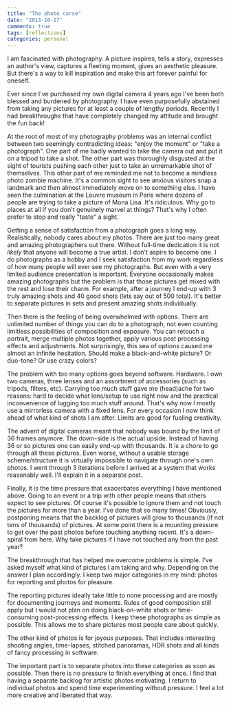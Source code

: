 ```yaml
---
title: "The photo curse"
date: "2013-10-27"
comments: true
tags: [reflections]
categories: personal
---
```


I am fascinated with photography. A picture inspires, tells a story, expresses an author's view, captures a fleeting moment, gives an aesthetic pleasure. But there's a way to kill inspiration and make this art forever painful for oneself.

Ever since I've purchased my own digital camera 4 years ago I've been both blessed and burdened by photography. I have even purposefully abstained from taking any pictures for at least a couple of lengthy periods. Recently I had breakthroughs that have completely changed my attitude and brought the fun back!

At the root of most of my photography problems was an internal conflict between two seemingly contradicting ideas: "enjoy the moment" or "take a photograph". One part of me badly wanted to take the camera out and put it on a tripod to take a shot. The other part was thoroughly disgusted at the sight of tourists pushing each other just to take an unremarkable shot of themselves. This other part of me reminded me not to become a mindless photo zombie machine. It's a common sight to see anxious visitors snap a landmark and then almost immediately move on to something else. I have seen the culmination at the Louvre museum in Paris where dozens of people are trying to take a picture of Mona Lisa. It's ridiculous. Why go to places at all if you don't genuinely marvel at things? That's why I often prefer to stop and really "taste" a sight.

Getting a sense of satisfaction from a photograph goes a long way. Realistically, nobody cares about my photos. There are just too many great and amazing photographers out there. Without full-time dedication it is not _likely_ that anyone will become a true artist. I don't aspire to become one. I do photographs as a hobby and I seek satisfaction from my work regardless of how many people will ever see my photographs. But even with a very limited audience presentation is important. Everyone occasionally makes amazing photographs but the problem is that those pictures get mixed with the rest and lose their charm. For example, after a journey I end-up with 3 truly amazing shots and 40 good shots (lets say out of 500 total). It's better to separate pictures in sets and present amazing shots individually.

Then there is the feeling of being overwhelmed with options. There are unlimited number of things you can do to a photograph, not even counting limitless possibilities of composition and exposure. You can retouch a portrait, merge multiple photos together, apply various post processing effects and adjustments. Not surprisingly, this sea of options caused me almost an infinite hesitation. Should make a black-and-white picture? Or duo-tone? Or use crazy colors?

The problem with too many options goes beyond software. Hardware. I own two cameras, three lenses and an assortment of accessories (such as tripods, filters, etc). Carrying too much stuff gave me (head)ache for two reasons: hard to decide what lens/setup to use right now and the practical inconvenience of lugging too much stuff around. That's why now I mostly use a mirrorless camera with a fixed lens. For every occasion I now think ahead of what kind of shots I am after. Limits are good for fueling creativity.

The advent of digital cameras meant that nobody was bound by the limit of 36 frames anymore. The down-side is the actual upside. Instead of having 36 or so pictures one can easily end-up with thousands. It is a chore to go through all these pictures. Even worse, without a usable storage scheme/structure it is virtually impossible to navigate through one's own photos. I went through 3 iterations before I arrived at a system that works reasonably well. I'll explain it in a separate post.

Finally, it is the time pressure that exacerbates everything I have mentioned above. Going to an event or a trip with other people means that others expect to see pictures. Of course it's possible to ignore them and not touch the pictures for more than a year. I've done that so many times! Obviously, postponing means that the backlog of pictures will grow to thousands (if not tens of thousands) of pictures. At some point there is a mounting pressure to get over the past photos before touching anything recent. It's a down-spiral from here. Why take pictures if I have not touched any from the past year?

The breakthrough that has helped me overcome problems is simple. I've asked myself what kind of pictures I am taking and why. Depending on the answer I plan accordingly. I keep two major categories in my mind: photos for reporting and photos for pleasure.

The reporting pictures ideally take little to none processing and are mostly for documenting journeys and moments. Rules of good composition still apply but I would not plan on doing black-on-white shots or time-consuming post-processing effects. I keep these photographs as simple as possible. This allows me to share pictures most people care about quickly.

The other kind of photos is for joyous purposes. That includes interesting shooting angles, time-lapses, stitched panoramas, HDR shots and all kinds of fancy processing in software.

The important part is to separate photos into these categories as soon as possible. Then there is no pressure to finish everything at once. I find that having a separate backlog for artistic photos motivating. I return to individual photos and spend time experimenting without pressure. I feel a lot more creative and liberated that way.